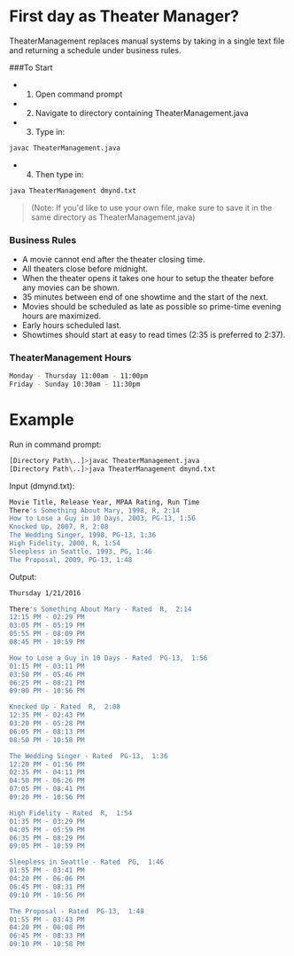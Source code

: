 # First day as Theater Manager?

TheaterManagement replaces manual systems by taking in a single text file and returning a schedule under business rules.

###To Start
* 1) Open command prompt
* 2) Navigate to directory containing TheaterManagement.java
* 3) Type in: 
```sh
javac TheaterManagement.java
```
* 4) Then type in:
```sh
java TheaterManagement dmynd.txt
```
> (Note: If you'd like to use your own file, make sure to save it in the same directory as TheaterManagement.java)


### Business Rules
* A movie cannot end after the theater closing time.
* All theaters close before midnight.
* When the theater opens it takes one hour to setup the theater before any movies can be shown.
* 35 minutes between end of one showtime and the start of the next. 
* Movies should be scheduled as late as possible so prime-time evening hours are maximized.
* Early hours scheduled last.
* Showtimes should start at easy to read times (2:35 is preferred to 2:37).

### TheaterManagement Hours
```sh
Monday - Thursday 11:00am - 11:00pm
Friday - Sunday 10:30am - 11:30pm
```

# Example
Run in command prompt: 
```sh
[Directory Path\..]>javac TheaterManagement.java
[Directory Path\..]>java TheaterManagement dmynd.txt
```

Input (dmynd.txt):
```sh
Movie Title, Release Year, MPAA Rating, Run Time
There's Something About Mary, 1998, R, 2:14
How to Lose a Guy in 10 Days, 2003, PG-13, 1:56
Knocked Up, 2007, R, 2:08
The Wedding Singer, 1998, PG-13, 1:36
High Fidelity, 2000, R, 1:54
Sleepless in Seattle, 1993, PG, 1:46
The Proposal, 2009, PG-13, 1:48
```

Output:



```sh
Thursday 1/21/2016

There's Something About Mary - Rated  R,  2:14
12:15 PM - 02:29 PM
03:05 PM - 05:19 PM
05:55 PM - 08:09 PM
08:45 PM - 10:59 PM

How to Lose a Guy in 10 Days - Rated  PG-13,  1:56
01:15 PM - 03:11 PM
03:50 PM - 05:46 PM
06:25 PM - 08:21 PM
09:00 PM - 10:56 PM

Knocked Up - Rated  R,  2:08
12:35 PM - 02:43 PM
03:20 PM - 05:28 PM
06:05 PM - 08:13 PM
08:50 PM - 10:58 PM

The Wedding Singer - Rated  PG-13,  1:36
12:20 PM - 01:56 PM
02:35 PM - 04:11 PM
04:50 PM - 06:26 PM
07:05 PM - 08:41 PM
09:20 PM - 10:56 PM

High Fidelity - Rated  R,  1:54
01:35 PM - 03:29 PM
04:05 PM - 05:59 PM
06:35 PM - 08:29 PM
09:05 PM - 10:59 PM

Sleepless in Seattle - Rated  PG,  1:46
01:55 PM - 03:41 PM
04:20 PM - 06:06 PM
06:45 PM - 08:31 PM
09:10 PM - 10:56 PM

The Proposal - Rated  PG-13,  1:48
01:55 PM - 03:43 PM
04:20 PM - 06:08 PM
06:45 PM - 08:33 PM
09:10 PM - 10:58 PM
```

